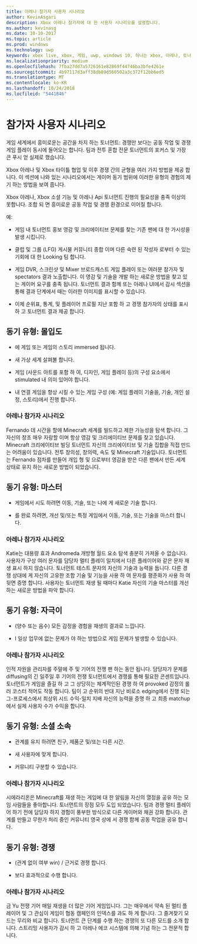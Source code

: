 ```yaml
---
title: 아레나 참가자 사용자 시나리오
author: KevinAsgari
description: Xbox 아레나 참가자에 대 한 사용자 시나리오를 설명합니다.
ms.author: kevinasg
ms.date: 10-10-2017
ms.topic: article
ms.prod: windows
ms.technology: uwp
keywords: xbox live, xbox, 게임, uwp, windows 10, 하나는 xbox, 아레나, 토너먼트, ux
ms.localizationpriority: medium
ms.openlocfilehash: 7fba27dd7a5726161e82869f44746ba3bfe4261e
ms.sourcegitcommit: 4b97117d3aff38db89d560502a3c372f12bb6ed5
ms.translationtype: MT
ms.contentlocale: ko-KR
ms.lasthandoff: 10/24/2018
ms.locfileid: "5441846"
---
```

# <a name="participant-user-scenarios"></a>참가자 사용자 시나리오

게임 세계에서 흥미로운는 공간을 차지 하는 토너먼트: 경쟁만 보다는 공동 작업 및 경쟁 게임 플레이 동시에 들어오는 합니다. 팀과 전투 혼합 전문 토너먼트의 포커스 및 가장 큰 푸시 얻 실제로 했습니다.

Xbox 아레나 및 Xbox 타이틀 협업 및 이후 경쟁 간의 균형을 여러 가지 방법을 제공 합니다. 이 섹션에 나와 있는 시나리오에서는 게이머 동기 범위에 이러한 유형의 경험의 제기 하는 방법을 보여 줍니다.

Xbox 아레나, Xbox 소셜 기능 및 아레나 Api 토너먼트 진행의 필요성을 충족 이상의 못합니다. 조합 되 면 흥미로운 공동 작업 및 경쟁 환경으로 이어질 합니다.

예:

* 게임 내 토너먼트 홍보 영감 및 크리에이티브 문제를 찾는 기존 팬에 대 한 가시성을 발생 시킵니다.

* 클럽 및 그룹 (LFG) 게시물 커뮤니티 종합 이며 다른 숙련 된 작성자 로부터 수 있는 기회에 대 한 Looking 팀 합니다.

* 게임 DVR, 스크린샷 및 Mixer 브로드캐스트 게임 플레이 또는 여러분 참가자 및 spectators 결과 노출합니다. 이 영감 및 기술을 개발 하는 새로운 방법을 찾고 있는 게이머 요구를 충족 됩니다. 토너먼트 결과 함께 또는 아레나 UI에서 감시 섹션을 통해 결과 단계에서 때는 이러한 이미지를 표시할 수 있습니다.

* 이제 순위표, 통계, 및 플레이어 프로필 지난 포함 하 고 경쟁 참가자의 상태를 표시 하 고 토너먼트 결과 제공 합니다.

## <a name="motivation-type-immersion"></a>동기 유형: 몰입도

* 에 게임 또는 게임의 스토리 immersed 됩니다.

* 새 가상 세계 살펴볼 합니다.

* 게임 (사운드 아트를 포함 하 여, 디자인, 게임 플레이 등)의 구성 요소에서 stimulated 내 의미 있어야 합니다.

* 내 연결 게임을 향상 시킬 수 있는 게임 구성 (예: 게임 플레이 기술을, 기술, 개인 설정, 스토리)에서 진행 합니다.

### <a name="arena-participant-scenario"></a>아레나 참가자 시나리오

Fernando 데 시간을 할애 Minecraft 세계를 빌드하고 제한 가능성을 탐색 합니다. 그 자신의 창조 매우 자랑할 이며 항상 영감 및 크리에이티브 문제를 찾고 있습니다. Minecraft 크리에이티브 빌딩 토너먼트 자신의 크리에이티브 및 기술 집합을 직접 만드는 어려움이 있습니다. 전투 창의성, 창의력, 속도 및 Minecraft 기술입니다. 토너먼트는 Fernando 점차를 만들어 개입 형 및 으로부터 영감을 받은 다른 팬에서 만든 세계 상태로 유지 하는 새로운 방법이 되었습니다.

## <a name="motivation-type-mastery"></a>동기 유형: 마스터

* 게임에서 시도 하려면 이동, 기술, 또는 나에 게 새로운 기술 합니다.

* 를 완료 하려면, 개선 및/또는 특정 게임에서 이동, 기술, 또는 기술을 마스터 합니다.

### <a name="arena-participant-scenario"></a>아레나 참가자 시나리오

Katie는 대용량 효과 Andromeda 개방형 월드 요소 탐색 충분히 가져올 수 없습니다. 사용자가 구상 여러 문자를 담당자 멀티 플레이 일치에서 다른 플레이어와 같은 문자 재생 표시 하지 않습니다. 토너먼트 테스트 문자의 자신의 기술과 능력을 둡니다. 다른 경쟁 상대에 게 자신의 고유한 조합 기술 및 기능을 사용 하 여 문자를 평준화가 사용 하 여 뒷면 증명 합니다. 사용자는 토너먼트 재생 될 때마다 Katie 자신의 기술 마스터를 개선 하는 새로운 방법을 파악 합니다.

## <a name="motivation-type-stimulation"></a>동기 유형: 자극이

* (양수 또는 음수) 모든 감정을 경험을 재생의 결과로 느낍니다.

* I 일상 업무에 없는 문제가 야 하는 방법으로 게임 문제가 발생할 수 있습니다.

### <a name="arena-participant-scenario"></a>아레나 참가자 시나리오

인적 자원을 관리자를 주말에 주 및 기어의 전쟁 팬 하는 동안 됩니다. 담당자가 문제를 diffusing의 긴 일주일 후 기어의 전쟁 토너먼트에서 경쟁를 통해 필요한 콘센트입니다. 토너먼트가 게임을 즐길 하 고 그 상당히는 체계적인된 경쟁 하 여 provoked 감정의 롤러 코스터 적어도 작동 합니다. 팀이 고 순위의 반대 지난 비로소 edging에서 진행 되는 그-프로세스에서 최상위 시드 수익-일치 지배 자신의 능력을 증명 하 고 최종 matchup에서 실제 사용자 수가 수익을 합니다.

## <a name="motivation-type-social-affiliation"></a>동기 유형: 소셜 소속

* 관계를 유지 하려면 친구, 제품군 및/또는 다른 시간.

* 새 사용자에 맞게 합니다.

* 커뮤니티 구분할 수 있습니다.

### <a name="arena-participant-scenario"></a>아레나 참가자 시나리오

시에라리온은 Minecraft를 재생 하는 게임에 대 한 알림을 자신의 열정을 공유 하는 모임 사람들을 좋아합니다. 토너먼트의 장점 모두 도입 되었습니다. 팀과 경쟁 멀티 플레이어 하기 전에 담당자 하지 경험이 풍부한 방식으로 다른 게이머와 채권 강화 합니다. 관계를 만들고 무한가 처리 중인 커뮤니티 영국 상에 서 경쟁 함께 공동 작업을 공유 합니다.

## <a name="motivation-type-competition"></a>동기 유형: 경쟁

* (관계 없이 여부 win) / 근거로 경쟁 합니다.

* 보다 효과적으로 수행 합니다.

### <a name="arena-participant-scenario"></a>아레나 참가자 시나리오

금 Yu 전쟁 기어 매일 재생을 더 많은 기어 게임입니다. 그는 매우에서 약속 된 멀티 플레이어 및 그 관심이 게임이 협동 캠페인의 인덱스를 과도 하 게 합니다. 그 즐겨찾기 모드는 무리와 비교 합니다. 토너먼트 큰 단계를 수행 하는 경쟁의 또 다른 모드를 소개 합니다. 스트리밍 사용자가 감시 하 고 아레나 에코 시스템에 의해 기념 하는 그 전문적 합니다.
